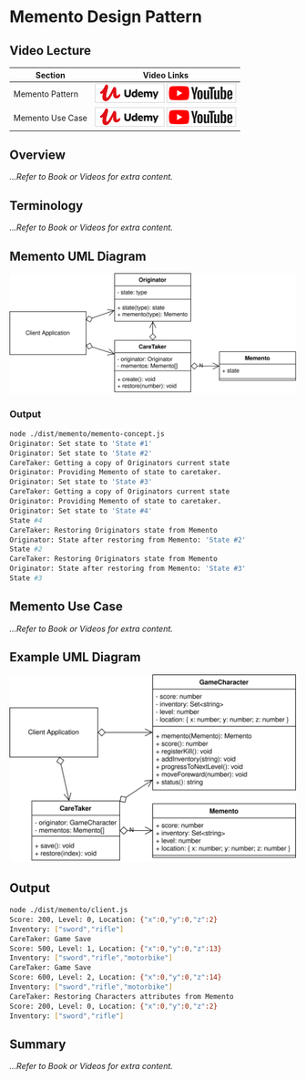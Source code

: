 # Memento Design Pattern

## Video Lecture

| Section           | Video Links                                                                                                                                                                                                          |
| ----------------- | -------------------------------------------------------------------------------------------------------------------------------------------------------------------------------------------------------------------- |
| Memento Pattern  | <a class="udemyVideoLink" href="https://www.udemy.com/course/design-patterns-typescript/learn/lecture/27133734/?referralCode=6384C079FB0A503DB9D9" target="_blank" title="Memento"><img src="../img/udemy_btn_sm.gif" alt="Memento"/></a>&nbsp;<a id="ytVideoLink" href="https://www.youtube.com/watch?v=A3K_cdkIpmQ&list=PLKWUX7aMnlELvv8bXquIgxXYyHH5SFlaP" target="_blank" title="Memento Pattern"><img src="../img/yt_btn_sm.gif" alt="Memento Pattern"/></a>   |
| Memento Use Case | <a class="udemyVideoLink" href="https://www.udemy.com/course/design-patterns-typescript/learn/lecture/27133736/?referralCode=6384C079FB0A503DB9D9" target="_blank" title="Memento Use Case"><img src="../img/udemy_btn_sm.gif" alt="Memento Use Case"/></a>&nbsp;<a id="ytVideoLink" href="https://www.youtube.com/watch?v=1DGRw1wzM_8&list=PLKWUX7aMnlELvv8bXquIgxXYyHH5SFlaP" target="_blank" title="Memento Use Case"><img src="../img/yt_btn_sm.gif" alt="Memento Use Case"/></a> |


## Overview

_...Refer to Book or Videos for extra content._

## Terminology

_...Refer to Book or Videos for extra content._

## Memento UML Diagram

![Memento UML Diagram](../img/memento_concept.svg)

### Output

```bash
node ./dist/memento/memento-concept.js
Originator: Set state to 'State #1'
Originator: Set state to 'State #2'
CareTaker: Getting a copy of Originators current state
Originator: Providing Memento of state to caretaker.
Originator: Set state to 'State #3'
CareTaker: Getting a copy of Originators current state
Originator: Providing Memento of state to caretaker.
Originator: Set state to 'State #4'
State #4
CareTaker: Restoring Originators state from Memento
Originator: State after restoring from Memento: 'State #2'
State #2
CareTaker: Restoring Originators state from Memento
Originator: State after restoring from Memento: 'State #3'
State #3
```

## Memento Use Case

_...Refer to Book or Videos for extra content._

## Example UML Diagram

![Memento Use Case UML Diagram](../img/memento_example.svg)

## Output

```bash
node ./dist/memento/client.js
Score: 200, Level: 0, Location: {"x":0,"y":0,"z":2}
Inventory: ["sword","rifle"]
CareTaker: Game Save
Score: 500, Level: 1, Location: {"x":0,"y":0,"z":13}
Inventory: ["sword","rifle","motorbike"]
CareTaker: Game Save
Score: 600, Level: 2, Location: {"x":0,"y":0,"z":14}
Inventory: ["sword","rifle","motorbike"]
CareTaker: Restoring Characters attributes from Memento
Score: 200, Level: 0, Location: {"x":0,"y":0,"z":2}
Inventory: ["sword","rifle"]
```

## Summary

_...Refer to Book or Videos for extra content._
